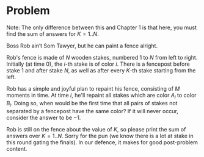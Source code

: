 # Problem

Note: The only difference between this and Chapter 1 is that here, you must find the sum of answers for $K = 1..N$.

Boss Rob ain’t Som Tawyer, but he can paint a fence alright.

Rob's fence is made of $N$ wooden stakes, numbered $1$ to $N$ from left to right. Initially (at time $0$), the $i$-th stake is of color $i$. There is a fencepost before stake $1$ and after stake $N$, as well as after every $K$-th stake starting from the left.

Rob has a simple and joyful plan to repaint his fence, consisting of $M$ moments in time. At time $i$, he'll repaint all stakes which are color $A_i$​ to color $B_i$​. Doing so, when would be the first time that all pairs of stakes not separated by a fencepost have the same color? If it will never occur, consider the answer to be $-1$.

Rob is still on the fence about the value of $K$, so please print the sum of answers over $K = 1..N$. Sorry for the pun (we know there is a lot at stake in this round gating the finals). In our de​fence, it makes for good post-problem content.
